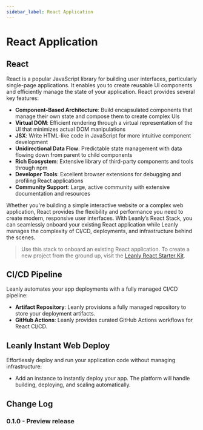 ```yaml
---
sidebar_label: React Application
---
```


# React Application

## React

React is a popular JavaScript library for building user interfaces, particularly single-page applications. It enables you to create reusable UI components and efficiently manage the state of your application. React provides several key features:

- **Component-Based Architecture**: Build encapsulated components that manage their own state and compose them to create complex UIs
- **Virtual DOM**: Efficient rendering through a virtual representation of the UI that minimizes actual DOM manipulations
- **JSX**: Write HTML-like code in JavaScript for more intuitive component development
- **Unidirectional Data Flow**: Predictable state management with data flowing down from parent to child components
- **Rich Ecosystem**: Extensive library of third-party components and tools through npm
- **Developer Tools**: Excellent browser extensions for debugging and profiling React applications
- **Community Support**: Large, active community with extensive documentation and resources

Whether you're building a simple interactive website or a complex web application, React provides the flexibility and performance you need to create modern, responsive user interfaces. With Leanly’s React Stack, you can seamlessly onboard your existing React application while Leanly manages the complexity of CI/CD, deployments, and infrastructure behind the scenes.

> Use this stack to onboard an existing React application. To create a new project from the ground up, visit the [Leanly React Starter Kit](/stacks/applications/leanly-react-starter-kit).

## CI/CD Pipeline

Leanly automates your app deployments with a fully managed CI/CD pipeline:

- **Artifact Repository**: Leanly provisions a fully managed repository to store your deployment artifacts.
- **GitHub Actions**: Leanly provides curated GitHub Actions workflows for React CI/CD.

## Leanly Instant Web Deploy

Effortlessly deploy and run your application code without managing infrastructure:

- Add an instance to instantly deploy your app. The platform will handle building, deploying, and scaling automatically.

## Change Log

### 0.1.0 - Preview release
